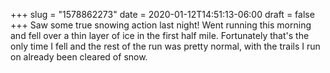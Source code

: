 +++
slug = "1578862273"
date = 2020-01-12T14:51:13-06:00
draft = false
+++
Saw some true snowing action last night! Went running this morning and fell over a thin layer of ice in the first half mile. Fortunately that's the only time I fell and the rest of the run was pretty normal, with the trails I run on already been cleared of snow.